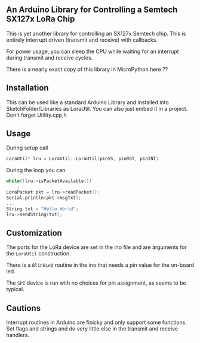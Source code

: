 An Arduino Library for Controlling a Semtech SX127x LoRa Chip
---
This is yet another library for controlling an SX127x Semtech chip. This is entirely interrupt driven (transmit and receive) with callbacks.

For power usage, you can sleep the CPU while waiting for an interrupt during transmit and receive cycles.

There is a nearly exact copy of this library in MicroPython here ??

Installation
--
This can be used like a standard Arduino Library and installed into SketchFolder/Libraries as LoraUtil. You can also just embed it in a project. Don't forget Utility.cpp,h

Usage
--
During setup call 
```c++
LoraUtil* lru = LoraUtil::LoraUtil(pinSS, pinRST, pinINT)
```
During the loop you can
```c++
while(!lru->isPacketAvailable())
	;
LoraPacket pkt = lru->readPacket();
Serial.println(pkt->msgTxt);
...
String txt = "Hello World";
lru->sendString(txt);
```

Customization
---
The ports for the LoRa device are set in the ino file and are arguments for the `LoraUtil` construction.

There is a `BlinkLed` routine in the ino that needs a pin value for the on-board led.

The `SPI` device is run with no choices for pin assignment, as seems to be typical.

Cautions
---
Interrupt routines in Arduino are finicky and only support some functions. Set flags and strings and do very little else in the transmit and receive handlers.
